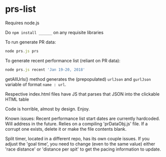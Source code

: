 # prs-list

Requires node.js

Do ```npm install ______``` on any requisite libraries

To run generate PR data:
```javascript
node prs.js prs
```

To generate recent performance list (reliant on PR data):
```javascript
node prs.js recent 'Jan 19-20, 2018'
```

getAllUrls() method generates the (prepopulated) ```urlJson``` and ```gurlJson``` variable of format ```name : url```.

Respective index.html files have JS that parses that JSON into the clickable HTML table

Code is horrible, almost by design. Enjoy.

Known issues:
Recent performance list start dates are currently hardcoded. Will address in the future.
Relies on a compiling 'prDataObj.js' file. If a corrupt one exists, delete it or make the file contents blank.

Split timer, located in a different repo, has its own couple issues. If you adjust the 'goal time', you need to change (even to the same value) either 'race distance' or 'distance per spit' to get the pacing information to update.